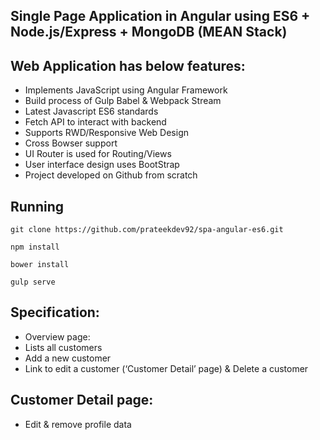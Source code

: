 ## Single Page Application in Angular using ES6 + Node.js/Express + MongoDB (MEAN Stack)

## Web Application has below features:

* Implements JavaScript using Angular Framework
* Build process of Gulp Babel & Webpack Stream
* Latest Javascript ES6 standards
* Fetch API to interact with backend
* Supports RWD/Responsive Web Design
* Cross Bowser support
* UI Router is used for Routing/Views
* User interface design uses BootStrap
* Project developed on Github from scratch 

## Running

```
git clone https://github.com/prateekdev92/spa-angular-es6.git
```

```
npm install
```

```
bower install
```

```
gulp serve
```

## Specification:
* Overview page:
* Lists all customers
* Add a new customer
* Link to edit a customer (‘Customer Detail’ page) & Delete a customer

## Customer Detail page:
* Edit & remove profile data